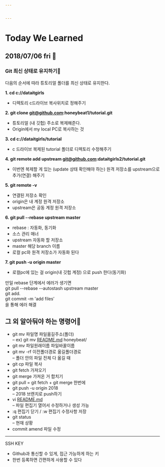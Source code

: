 ```yaml
---


---
```


<h1 id="today-we-learned">Today We Learned</h1>
<h2 id="fri-dash">2018/07/06 fri 💨</h2>
<h3 id="git-최신-상태로-유지하기lemon">Git 최신 상태로 유지하기🍋</h3>
<p>다음의 순서에 따라 튜토리얼 폴더를 최신 상태로 유지한다.</p>
<p><strong>1. cd c://dataitgirls</strong></p>
<ul>
<li>디렉토리 c드라이브 복사위치로 정해주기</li>
</ul>
<p><strong>2. git clone <a href="mailto:git@github.com">git@github.com</a>:honeybeat1/tutorial.git</strong></p>
<ul>
<li>튜토리얼 (내 깃헙) 주소로 복제해준다.</li>
<li>Origin에서 my local PC로 복사하는 것</li>
</ul>
<p><strong>3. cd c://dataitgirls/tutorial</strong></p>
<ul>
<li>c 드라이브 복제된 tutorial 폴더로 디렉토리 수정해주기</li>
</ul>
<p><strong>4. git remote add upstream <a href="mailto:git@github.com">git@github.com</a>:dataitgirls2/tutorial.git</strong></p>
<ul>
<li>이번엔 복제할 게 있는 (update 상태 확인해야 하는) 원격 저장소를 upstream으로 추가(연결) 해주기</li>
</ul>
<p><strong>5. git remote -v</strong></p>
<ul>
<li>연결된 저장소 확인</li>
<li>origin은 내 계정 원격 저장소</li>
<li>upstream은 공동 계정 원격 저장소</li>
</ul>
<p><strong>6. git pull --rebase upstream master</strong></p>
<ul>
<li>rebase : 자동화, 동기화</li>
<li>소스 관리 매너</li>
<li>upstream 자동화 할 저장소</li>
<li>master 해당 branch 이름</li>
<li>로컬 pc와 원격 저장소가 자동화 된다</li>
</ul>
<p><strong>7. git push -u origin master</strong></p>
<ul>
<li>로컬pc에 있는 걸 origin(내 깃헙 계정) 으로 push 한다(동기화)</li>
</ul>
<p>만일 rebase 단계에서 에러가 생기면<br>
git pull --rebase --autostash upstream master<br>
git add.<br>
git commit -m 'add files’<br>
을 통해 에러 해결</p>
<h2 id="그-외-알아둬야-하는-명령어honey_pot">그 외 알아둬야 하는 명령어🍯</h2>
<ul>
<li>git mv 파일명 파일옮길주소(폴더)<br>
– ex) git mv <a href="http://README.md">README.md</a> honeybeat/</li>
<li>git mv 파일원래이름 파일바꿀이름</li>
<li>git mv -rf 이전폴더경로 옮길폴더경로<br>
– 폴더 안의 파일 전체 다 옮길 때</li>
<li>git cp 파일 복사</li>
<li>git fetch 가져오기</li>
<li>git merge 가져온 거 합치기</li>
<li>git pull = git fetch + git merge  한번에</li>
<li>git push -u origin 2018<br>
– 2018 브랜치로 push하기</li>
<li>vi <a href="http://README.md">README.md</a><br>
– 파일 편집기 열어서 수정하거나 생성 가능</li>
<li>:q 편집기 닫기 / :w 편집기 수정사항 저장</li>
<li>git status<br>
– 현재 상황</li>
<li>commit amend 파일 수정</li>
</ul>
<hr>
<p>SSH KEY</p>
<ul>
<li>Github과 통신할 수 있게, 접근 가능하게 하는 키</li>
<li>한번 등록하면 간편하게 사용할 수 있다</li>
</ul>

